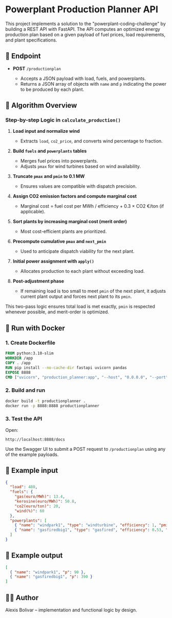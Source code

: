# Powerplant Production Planner API

This project implements a solution to the "powerplant-coding-challenge" by building a REST API with FastAPI. The API computes an optimized energy production plan based on a given payload of fuel prices, load requirements, and plant specifications.

## 🚀 Endpoint

* **POST** `/productionplan`

  * Accepts a JSON payload with load, fuels, and powerplants.
  * Returns a JSON array of objects with `name` and `p` indicating the power to be produced by each plant.

## 🧠 Algorithm Overview

### Step-by-step Logic in `calculate_production()`

1. **Load input and normalize wind**

   * Extracts `load`, `co2_price`, and converts wind percentage to fraction.

2. **Build `fuels` and `powerplants` tables**

   * Merges fuel prices into powerplants.
   * Adjusts `pmax` for wind turbines based on wind availability.

3. **Truncate `pmax` and `pmin` to 0.1 MW**

   * Ensures values are compatible with dispatch precision.

4. **Assign CO2 emission factors and compute marginal cost**

   * Marginal cost = fuel cost per MWh / efficiency + 0.3 × CO2 €/ton (if applicable).

5. **Sort plants by increasing marginal cost (merit order)**

   * Most cost-efficient plants are prioritized.

6. **Precompute cumulative `pmax` and `next_pmin`**

   * Used to anticipate dispatch viability for the next plant.

7. **Initial power assignment with `apply()`**

   * Allocates production to each plant without exceeding load.

8. **Post-adjustment phase**

   * If remaining load is too small to meet `pmin` of the next plant,
     it adjusts current plant output and forces next plant to its `pmin`.

This two-pass logic ensures total load is met exactly, `pmin` is respected whenever possible, and merit-order is optimized.

## 🐳 Run with Docker

### 1. Create Dockerfile

```Dockerfile
FROM python:3.10-slim
WORKDIR /app
COPY . /app
RUN pip install --no-cache-dir fastapi uvicorn pandas
EXPOSE 8888
CMD ["uvicorn", "production_planner:app", "--host", "0.0.0.0", "--port", "8888"]
```

### 2. Build and run

```bash
docker build -t productionplanner .
docker run -p 8888:8888 productionplanner
```

### 3. Test the API

Open:

```
http://localhost:8888/docs
```

Use the Swagger UI to submit a POST request to `/productionplan` using any of the example payloads.

## 📄 Example input

```json
{
  "load": 480,
  "fuels": {
    "gas(euro/MWh)": 13.4,
    "kerosine(euro/MWh)": 50.8,
    "co2(euro/ton)": 20,
    "wind(%)": 60
  },
  "powerplants": [
    { "name": "windpark1", "type": "windturbine", "efficiency": 1, "pmin": 0, "pmax": 150 },
    { "name": "gasfiredbig1", "type": "gasfired", "efficiency": 0.53, "pmin": 100, "pmax": 460 }
  ]
}
```

## 📄 Example output

```json
[
  { "name": "windpark1", "p": 90 },
  { "name": "gasfiredbig1", "p": 390 }
]
```

## 👨‍💻 Author

Alexis Bolivar – implementation and functional logic by design.
